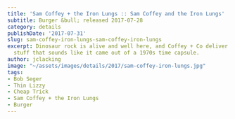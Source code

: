 ```yaml
---
title: 'Sam Coffey + the Iron Lungs :: Sam Coffey and the Iron Lungs'
subtitle: Burger &bull; released 2017-07-28
category: details
publishDate: '2017-07-31'
slug: sam-coffey-iron-lungs-sam-coffey-iron-lungs
excerpt: Dinosaur rock is alive and well here, and Coffey + Co deliver some great
  stuff that sounds like it came out of a 1970s time capsule.
author: jclacking
image: "~/assets/images/details/2017/sam-coffey-iron-lungs.jpg"
tags:
- Bob Seger
- Thin Lizzy
- Cheap Trick
- Sam Coffey + the Iron Lungs
- Burger
---
```


